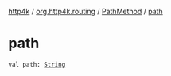 [http4k](../../index.md) / [org.http4k.routing](../index.md) / [PathMethod](index.md) / [path](./path.md)

# path

`val path: `[`String`](https://kotlinlang.org/api/latest/jvm/stdlib/kotlin/-string/index.html)